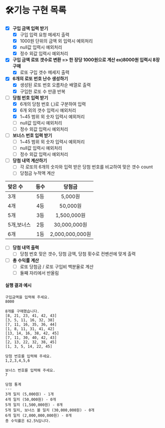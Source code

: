 # 🛠기능 구현 목록

- [x] __구입 금액 입력 받기__
    - [x] 구입 입력 요청 메세지 출력
    - [x] 1000원 단위의 금액 외 입력시 예외처리
    - [x] null값 입력시 예외처리
    - [x] 정수 외값 입력시 예외처리

- [x] __구입 금액 로또 갯수로 변환 => 한 장당 1000원으로 계산 ex)8000원 입력시 8장 구매__
    - [x] 로또 구입 갯수 메세지 출력

- [x] __6개의 로또 번호 난수 생성하기__
    - [x] 생성된 로또 번호 오름차순 배열로 출력
    - [x] 구입한 로또 수 만큼 반복

- [ ] __당첨 번호 입력 받기__
    - [x] 6개의 당첨 번호 (,)로 구분하여 입력
    - [x] 6개 외의 갯수 입력시 예외처리
    - [x] 1~45 범위 외 숫자 입력시 예외처리
    - [ ] null값 입력시 예외처리
    - [ ] 정수 외값 입력시 예외처리

- [ ] __보너스 번호 입력 받기__
    - [ ] 1~45 범위 외 숫자 입력시 예외처리
    - [ ] null값 입력시 예외처리
    - [ ] 정수 외값 입력시 예외처리

- [ ] __당첨 내역 계산하기__
    - [ ] 각 로또의 6개의 숫자와 입력 받은 당첨 번호를 비교하여 맞은 갯수 count
    - [ ] 당첨금 누적액 계산

| 맞은 수    |  등수  |      당첨금       |
|:--------|:----:|:--------------:|
| 3개      |  5등  |     5,000원     |
| 4개      |  4등  |    50,000원     |
| 5개      |  3등  |   1,500,000원   |
| 5개,보너스  |  2등  |  30,000,000원   |
| 6개      |  1등  | 2,000,000,000원 |

- [ ] __당첨 내역 출력__
    - [ ] 당첨 번호 맞은 갯수, 당첨 금액, 당첨 횟수로 컨벤션에 맞게 출력

- [ ] __총 수익률 계산__
    - [ ] 로또 당첨금 / 로또 구입비 백분율로 계산
    - [ ] 둘째 자리에서 반올림

#### 실행 결과 예시
>
```
구입금액을 입력해 주세요.
8000

8개를 구매했습니다.
[8, 21, 23, 41, 42, 43] 
[3, 5, 11, 16, 32, 38] 
[7, 11, 16, 35, 36, 44] 
[1, 8, 11, 31, 41, 42] 
[13, 14, 16, 38, 42, 45] 
[7, 11, 30, 40, 42, 43] 
[2, 13, 22, 32, 38, 45] 
[1, 3, 5, 14, 22, 45]

당첨 번호를 입력해 주세요.
1,2,3,4,5,6

보너스 번호를 입력해 주세요.
7

당첨 통계
---
3개 일치 (5,000원) - 1개
4개 일치 (50,000원) - 0개
5개 일치 (1,500,000원) - 0개
5개 일치, 보너스 볼 일치 (30,000,000원) - 0개
6개 일치 (2,000,000,000원) - 0개
총 수익률은 62.5%입니다.
```